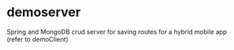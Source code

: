# demoserver

Spring and MongoDB crud server for saving routes for a hybrid mobile app (refer to demoClient)
